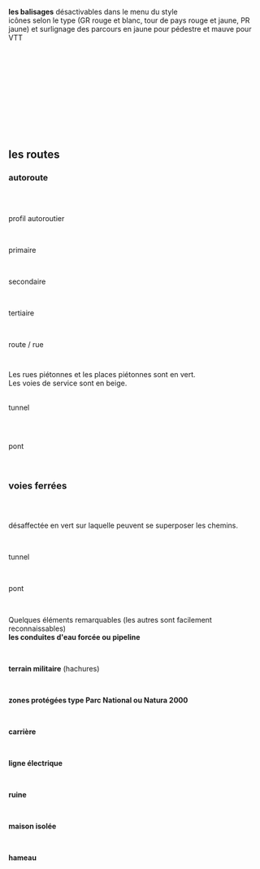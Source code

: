<b>les balisages</b> désactivables dans le menu du style<br>
icônes selon le type (GR rouge et blanc, tour de pays rouge et jaune, PR jaune) et surlignage des parcours en jaune pour pédestre et mauve pour 
VTT<br>
<a href="https://1.bp.blogspot.com/-v9JIlGQyY04/YB1fTNBit8I/AAAAAAAAEcI/y0XLKm7IjKQX2dLxHZf4UiGqmvlCuQgbgCLcBGAsYHQ/s0/balisage_GR.png" style="display: block; padding: 1em 0px; text-align: left;"><img alt="" data-original-height="166" data-original-width="149" src="https://1.bp.blogspot.com/-v9JIlGQyY04/YB1fTNBit8I/AAAAAAAAEcI/y0XLKm7IjKQX2dLxHZf4UiGqmvlCuQgbgCLcBGAsYHQ/s0/balisage_GR.png" border="0"></a><br>
<a href="https://1.bp.blogspot.com/-2_uR1MBI6i4/YB1fTEK6XAI/AAAAAAAAEcM/viiTU1aELfU--BqJzzx2eBlQLsdxqvcAwCLcBGAsYHQ/s0/balisage_PR.png" style="display: block; padding: 1em 0px; text-align: left;"><img alt="" data-original-height="172" data-original-width="100" src="https://1.bp.blogspot.com/-2_uR1MBI6i4/YB1fTEK6XAI/AAAAAAAAEcM/viiTU1aELfU--BqJzzx2eBlQLsdxqvcAwCLcBGAsYHQ/s0/balisage_PR.png" border="0"></a><br>
<a href="https://1.bp.blogspot.com/-KwuLIkdzr6w/YB1fTG9afrI/AAAAAAAAEcQ/HVoeu2oKI5YpwGiWMPqaPUKIWw_ZLvFHACLcBGAsYHQ/s0/balisage_tour-pays.png" style="display: block; padding: 1em 0px; text-align: left;"><img alt="" data-original-height="95" data-original-width="94" src="https://1.bp.blogspot.com/-KwuLIkdzr6w/YB1fTG9afrI/AAAAAAAAEcQ/HVoeu2oKI5YpwGiWMPqaPUKIWw_ZLvFHACLcBGAsYHQ/s0/balisage_tour-pays.png" border="0"></a><br>
<a href="https://1.bp.blogspot.com/-BGUBHcmYT3o/YB1hZrCc8FI/AAAAAAAAEck/pWMR0K2vTFkiUUS_fUZbEnxWTUYxee-ZACLcBGAsYHQ/s0/balisage_vtt.png" style="display: block; padding: 1em 0px; text-align: left;"><img alt="" data-original-height="97" data-original-width="149" src="https://1.bp.blogspot.com/-BGUBHcmYT3o/YB1hZrCc8FI/AAAAAAAAEck/pWMR0K2vTFkiUUS_fUZbEnxWTUYxee-ZACLcBGAsYHQ/s0/balisage_vtt.png" border="0"></a><br>
## les routes
### autoroute
<div class="separator" style="clear: both;"><a href="https://1.bp.blogspot.com/-j8cd8vBYYtw/YB1S4Ag1sNI/AAAAAAAAEZA/tGnsCcEtpxMlBCVkJvLiGGkieSTuxPq7gCLcBGAsYHQ/s0/autoroute.png" style="display: block; padding: 1em 0px; text-align: left;"><img alt="" data-original-height="79" data-original-width="116" src="https://1.bp.blogspot.com/-j8cd8vBYYtw/YB1S4Ag1sNI/AAAAAAAAEZA/tGnsCcEtpxMlBCVkJvLiGGkieSTuxPq7gCLcBGAsYHQ/s0/autoroute.png" border="0"></a></div><br>
profil autoroutier<br>
<div class="separator" style="clear: both;"><a href="https://1.bp.blogspot.com/-WOXj9Wpj9Jk/YB1TIQBgoKI/AAAAAAAAEZI/_L69ImXJDMs5ZPUu9cYgOdo7uxNjpJ7tQCLcBGAsYHQ/s0/autoroute_profil.png" style="display: block; padding: 1em 0px; text-align: left;"><img alt="" data-original-height="83" data-original-width="111" src="https://1.bp.blogspot.com/-WOXj9Wpj9Jk/YB1TIQBgoKI/AAAAAAAAEZI/_L69ImXJDMs5ZPUu9cYgOdo7uxNjpJ7tQCLcBGAsYHQ/s0/autoroute_profil.png" border="0"></a></div><br>
primaire<br>
<div class="separator" style="clear: both;"><a href="https://1.bp.blogspot.com/-UWSwSxK2Wtk/YB1TVltu4sI/AAAAAAAAEZM/89I183maR1MgLGxlm_iZ_1_XE1eg8A80wCLcBGAsYHQ/s0/route_primaire.png" style="display: block; padding: 1em 0px; text-align: left;"><img alt="" data-original-height="115" data-original-width="157" src="https://1.bp.blogspot.com/-UWSwSxK2Wtk/YB1TVltu4sI/AAAAAAAAEZM/89I183maR1MgLGxlm_iZ_1_XE1eg8A80wCLcBGAsYHQ/s0/route_primaire.png" border="0"></a></div><br>
secondaire<br>
<div class="separator" style="clear: both;"><a href="https://1.bp.blogspot.com/-Dm1r0sjajjU/YB1TglKqfHI/AAAAAAAAEZQ/LmwS3AjjK-ADfpcoQyf7s4IxAWQrErbSgCLcBGAsYHQ/s0/route_secondaire.png" style="display: block; padding: 1em 0px; text-align: left;"><img alt="" data-original-height="155" data-original-width="134" src="https://1.bp.blogspot.com/-Dm1r0sjajjU/YB1TglKqfHI/AAAAAAAAEZQ/LmwS3AjjK-ADfpcoQyf7s4IxAWQrErbSgCLcBGAsYHQ/s0/route_secondaire.png" border="0"></a></div><br>
tertiaire<br>
<div class="separator" style="clear: both;"><a href="https://1.bp.blogspot.com/-Ikv9d3lfA38/YB1TrfRFxhI/AAAAAAAAEZY/Pf0Gox-5Eu8T_qPVP_YVQ11VL9PUbcmYgCLcBGAsYHQ/s0/route_tertiaire.png" style="display: block; padding: 1em 0px; text-align: left;"><img alt="" data-original-height="111" data-original-width="127" src="https://1.bp.blogspot.com/-Ikv9d3lfA38/YB1TrfRFxhI/AAAAAAAAEZY/Pf0Gox-5Eu8T_qPVP_YVQ11VL9PUbcmYgCLcBGAsYHQ/s0/route_tertiaire.png" border="0"></a></div><br>
route / rue <br>
<div class="separator" style="clear: both;"><a href="https://1.bp.blogspot.com/-LgitEs6tC1o/YB1UCWgpi6I/AAAAAAAAEZk/MYVnG0knz7YpxkTKYdeHlJmXtbPTCYmAACLcBGAsYHQ/s0/route_unclassified.png" style="display: block; padding: 1em 0px; text-align: left;"><img alt="" data-original-height="125" data-original-width="103" src="https://1.bp.blogspot.com/-LgitEs6tC1o/YB1UCWgpi6I/AAAAAAAAEZk/MYVnG0knz7YpxkTKYdeHlJmXtbPTCYmAACLcBGAsYHQ/s0/route_unclassified.png" border="0"></a></div><p></p><p></p><p>Les rues piétonnes et les places piétonnes sont en vert.<br>Les voies de service sont en beige.<br></p><p><br>
tunnel<br>
</p><div class="separator" style="clear: both;"><a href="https://1.bp.blogspot.com/-1Cct4SKgnMs/YB1UTcY6PWI/AAAAAAAAEZs/JEEGpKdhZhUk6gY8Ij9iqPmmJppQex_dQCLcBGAsYHQ/s0/route_tunnel.png" style="display: block; padding: 1em 0px; text-align: left;"><img alt="" data-original-height="187" data-original-width="140" src="https://1.bp.blogspot.com/-1Cct4SKgnMs/YB1UTcY6PWI/AAAAAAAAEZs/JEEGpKdhZhUk6gY8Ij9iqPmmJppQex_dQCLcBGAsYHQ/s0/route_tunnel.png" border="0"></a></div><br>
pont<br>
<div class="separator" style="clear: both;"><a href="https://1.bp.blogspot.com/-FLURUTDkWwM/YB1UfACvX4I/AAAAAAAAEZw/mvcgBz6PvYU2yeOOM07GH1Fd3pmxMX3OgCLcBGAsYHQ/s0/route_pont.png" style="display: block; padding: 1em 0px; text-align: left;"><img alt="" data-original-height="164" data-original-width="111" src="https://1.bp.blogspot.com/-FLURUTDkWwM/YB1UfACvX4I/AAAAAAAAEZw/mvcgBz6PvYU2yeOOM07GH1Fd3pmxMX3OgCLcBGAsYHQ/s0/route_pont.png" border="0"></a></div><br>

<span style="font-size: large;"><b>voies ferrées</b></span><br>
<div class="separator" style="clear: both;"><a href="https://1.bp.blogspot.com/-9bmaXL7I5Qk/YB1Vn7EVtRI/AAAAAAAAEaA/9FaAuUIfrCEFZ1UB_S80Q1vX9Ya_KP6TwCLcBGAsYHQ/s0/voie_ferree.png" style="display: block; padding: 1em 0px; text-align: left;"><img alt="" data-original-height="87" data-original-width="116" src="https://1.bp.blogspot.com/-9bmaXL7I5Qk/YB1Vn7EVtRI/AAAAAAAAEaA/9FaAuUIfrCEFZ1UB_S80Q1vX9Ya_KP6TwCLcBGAsYHQ/s0/voie_ferree.png" border="0"></a></div><br>désaffectée en vert sur laquelle peuvent se superposer les chemins.<br>
<div class="separator" style="clear: both;"><a href="https://1.bp.blogspot.com/-lGWedo3z8mc/YB1WBvez7RI/AAAAAAAAEaI/zZIwVKm1Y1ISAoQRgqQx5ZEbssPfQ1DUgCLcBGAsYHQ/s0/voie_ferree_desafectee.png" style="display: block; padding: 1em 0px; text-align: left;"><img alt="" data-original-height="148" data-original-width="165" src="https://1.bp.blogspot.com/-lGWedo3z8mc/YB1WBvez7RI/AAAAAAAAEaI/zZIwVKm1Y1ISAoQRgqQx5ZEbssPfQ1DUgCLcBGAsYHQ/s0/voie_ferree_desafectee.png" border="0"></a></div><br>
tunnel<br>
<div class="separator" style="clear: both;"><a href="https://1.bp.blogspot.com/-MXh4pXRREMY/YB1WN0ZmN-I/AAAAAAAAEaM/pJ-YjJ77vlwDkcDFytrU7YKV6Us5SVkWQCLcBGAsYHQ/s0/voie_ferree_tunnel.png" style="display: block; padding: 1em 0px; text-align: left;"><img alt="" data-original-height="75" data-original-width="106" src="https://1.bp.blogspot.com/-MXh4pXRREMY/YB1WN0ZmN-I/AAAAAAAAEaM/pJ-YjJ77vlwDkcDFytrU7YKV6Us5SVkWQCLcBGAsYHQ/s0/voie_ferree_tunnel.png" border="0"></a></div><br>
pont<br>
<div class="separator" style="clear: both;"><a href="https://1.bp.blogspot.com/-zW1HQZXLnRE/YB1WYR8M0bI/AAAAAAAAEaQ/6_ibC5ZIEHsCJDPpo5a6GiVJHy7ndPL6wCLcBGAsYHQ/s0/voie_ferree_pont.png" style="display: block; padding: 1em 0px; text-align: left;"><img alt="" data-original-height="49" data-original-width="115" src="https://1.bp.blogspot.com/-zW1HQZXLnRE/YB1WYR8M0bI/AAAAAAAAEaQ/6_ibC5ZIEHsCJDPpo5a6GiVJHy7ndPL6wCLcBGAsYHQ/s0/voie_ferree_pont.png" border="0"></a></div><br>
Quelques éléments remarquables (les autres sont facilement reconnaissables)<br>
<b>les conduites d'eau forcée ou pipeline</b> <br>
<div class="separator" style="clear: both;"><a href="https://1.bp.blogspot.com/-9woAA4wbSdg/YB1bKgqm6JI/AAAAAAAAEa8/ogNaDqWsSvAPaaPYwe0VxctBXcOfMoKCgCLcBGAsYHQ/s0/eau_conduite-forcee.png" style="display: block; padding: 1em 0px; text-align: left;"><img alt="" data-original-height="50" data-original-width="96" src="https://1.bp.blogspot.com/-9woAA4wbSdg/YB1bKgqm6JI/AAAAAAAAEa8/ogNaDqWsSvAPaaPYwe0VxctBXcOfMoKCgCLcBGAsYHQ/s0/eau_conduite-forcee.png" border="0"></a></div><br>
<b>terrain militaire</b> (hachures)<br>
<div class="separator" style="clear: both;"><a href="https://1.bp.blogspot.com/-P4daDzQp1II/YB1bhI2Wl8I/AAAAAAAAEbE/r-zW5ZY77hM8viriXsWd2jmnEiaxrwJvwCLcBGAsYHQ/s0/terrain_militaire.png" style="display: block; padding: 1em 0px; text-align: left;"><img alt="" data-original-height="141" data-original-width="136" src="https://1.bp.blogspot.com/-P4daDzQp1II/YB1bhI2Wl8I/AAAAAAAAEbE/r-zW5ZY77hM8viriXsWd2jmnEiaxrwJvwCLcBGAsYHQ/s0/terrain_militaire.png" border="0"></a></div><br>
<b>zones protégées type Parc National ou Natura 2000</b><br>
<div class="separator" style="clear: both;"><a href="https://1.bp.blogspot.com/-geofTIuUdQg/YB1byDK1eqI/AAAAAAAAEbM/OtGVu9RXAl8E9FuqtX9cuHFlyBlTAsXTACLcBGAsYHQ/s0/reserve_parc.png" style="display: block; padding: 1em 0px; text-align: left;"><img alt="" data-original-height="195" data-original-width="212" src="https://1.bp.blogspot.com/-geofTIuUdQg/YB1byDK1eqI/AAAAAAAAEbM/OtGVu9RXAl8E9FuqtX9cuHFlyBlTAsXTACLcBGAsYHQ/s0/reserve_parc.png" border="0"></a></div><br>
<b>carrière</b><br>
<div class="separator" style="clear: both;"><a href="https://1.bp.blogspot.com/-_tm5d2ctw8g/YB1cV-7hinI/AAAAAAAAEbY/-jn8CxUNcqcsf2oS0lhQiSWQh3Edvd76wCLcBGAsYHQ/s0/carriere.png" style="display: block; padding: 1em 0px; text-align: left;"><img alt="" data-original-height="73" data-original-width="113" src="https://1.bp.blogspot.com/-_tm5d2ctw8g/YB1cV-7hinI/AAAAAAAAEbY/-jn8CxUNcqcsf2oS0lhQiSWQh3Edvd76wCLcBGAsYHQ/s0/carriere.png" border="0"></a></div><br>
<b>ligne électrique</b><br>
<div class="separator" style="clear: both;"><a href="https://1.bp.blogspot.com/-Y0GxbUv2qkQ/YB1cwHbk4FI/AAAAAAAAEbg/3HjWzF6Dk74vZgU3qr8HxmVwItkMY8GBACLcBGAsYHQ/s0/ligne_electrique.png" style="display: block; padding: 1em 0px; text-align: left;"><img alt="" data-original-height="90" data-original-width="101" src="https://1.bp.blogspot.com/-Y0GxbUv2qkQ/YB1cwHbk4FI/AAAAAAAAEbg/3HjWzF6Dk74vZgU3qr8HxmVwItkMY8GBACLcBGAsYHQ/s0/ligne_electrique.png" border="0"></a></div><br>
<b>ruine</b><br>
<div class="separator" style="clear: both;"><a href="https://1.bp.blogspot.com/-r32vIhECieM/YB1c9zlftWI/AAAAAAAAEbk/u5DmiG_mIHYD3r5CEsAEoeTsm2mx7oP4gCLcBGAsYHQ/s0/ruine.png" style="display: block; padding: 1em 0px; text-align: left;"><img alt="" data-original-height="65" data-original-width="87" src="https://1.bp.blogspot.com/-r32vIhECieM/YB1c9zlftWI/AAAAAAAAEbk/u5DmiG_mIHYD3r5CEsAEoeTsm2mx7oP4gCLcBGAsYHQ/s0/ruine.png" border="0"></a></div><br>
<b>maison isolée</b><br>
<div class="separator" style="clear: both;"><a href="https://1.bp.blogspot.com/-dIXcC-IyZNY/YB1dNeLMrdI/AAAAAAAAEbw/Kr6WGf02BWApYaR3obV8pqnbSsklv-IawCLcBGAsYHQ/s0/ville_maison.png" style="display: block; padding: 1em 0px; text-align: left;"><img alt="" data-original-height="65" data-original-width="88" src="https://1.bp.blogspot.com/-dIXcC-IyZNY/YB1dNeLMrdI/AAAAAAAAEbw/Kr6WGf02BWApYaR3obV8pqnbSsklv-IawCLcBGAsYHQ/s0/ville_maison.png" border="0"></a></div><br>
<b>hameau</b><br>
<div class="separator" style="clear: both;"><a href="https://1.bp.blogspot.com/-yH1u6Z-8feY/YB1d3D2YyWI/AAAAAAAAEb8/OY-6S-_BNY0qO6UXehanKgkjVggBAPg_ACLcBGAsYHQ/s0/ville_hameau.png" style="display: block; padding: 1em 0px; text-align: left;"><img alt="" data-original-height="63" data-original-width="134" src="https://1.bp.blogspot.com/-yH1u6Z-8feY/YB1d3D2YyWI/AAAAAAAAEb8/OY-6S-_BNY0qO6UXehanKgkjVggBAPg_ACLcBGAsYHQ/s0/ville_hameau.png" border="0"></a></div>
